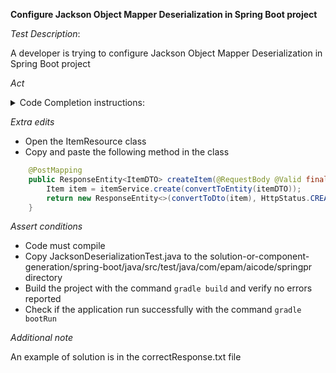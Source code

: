 **Configure Jackson Object Mapper Deserialization in Spring Boot project**

*Test Description*:

A developer is trying to configure Jackson Object Mapper Deserialization in Spring Boot project

*Act*

<details>
<summary>Code Completion instructions:</summary>

- Open the project solution-or-component-generation/spring-boot/java
- Open the JacksonConfig class
- Type in the class body and press Enter

```java
// configure Jackson to fail on unknown properties and accept float as int
```

- Accept the best suggested implementation using the TAB and ENTER keys
- Add all necessary imports

</details>

*Extra edits*
- Open the ItemResource class
- Copy and paste the following method in the class

```java
    @PostMapping
    public ResponseEntity<ItemDTO> createItem(@RequestBody @Valid final ItemDTO itemDTO) {
        Item item = itemService.create(convertToEntity(itemDTO));
        return new ResponseEntity<>(convertToDto(item), HttpStatus.CREATED);
    }
```

*Assert conditions*

- Code must compile
- Copy JacksonDeserializationTest.java to the solution-or-component-generation/spring-boot/java/src/test/java/com/epam/aicode/springpr directory
- Build the project with the command `gradle build` and verify no errors reported
- Check if the application run successfully with the command `gradle bootRun`

*Additional note*

An example of solution is in the correctResponse.txt file